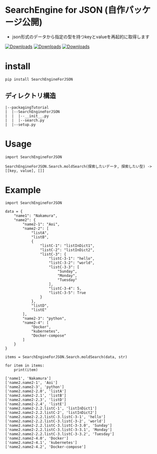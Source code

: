 
# SearchEngine for JSON (自作パッケージ公開)
* json形式のデータから指定の型を持つkeyとvalueを再起的に取得します

[![Downloads](https://pepy.tech/badge/searchengineforjson)](https://pepy.tech/project/searchengineforjson)
[![Downloads](https://pepy.tech/badge/searchengineforjson/month)](https://pepy.tech/project/searchengineforjson)
[![Downloads](https://pepy.tech/badge/searchengineforjson/week)](https://pepy.tech/project/searchengineforjson)

# install
```bash
pip install SearchEngineForJSON
```
## ディレクトリ構造
```
|--packagingTutorial
|  |--SearchEngineForJSON
|  |  |--__init__.py
|  |  |--search.py
|  |--setup.py
```

# Usage
```
import SearchEngineForJSON

SearchEngineForJSON.Search.moldSearch(探索したいデータ, 探索したい型) -> [[key, value], []]
```

# Example
```
import SearchEngineForJSON

data = {
    "name1": "Nakamura",
    "name2": {
        "name2-1": "Aoi",
        "name2-2": [
            "listA",
            "listB",
            {
                "listC-1": "listInDict1",
                "listC-2": "listInDict2",
                "listC-3": {
                    "listC-3-1": "hello",
                    "listC-3-2": "world",
                    "listC-3-3": [
                        "Sunday",
                        "Monday",
                        "Tuesday"
                    ],
                    "listC-3-4": 5,
                    "listC-3-5": True
                }
            },
            "listD",
            "listE"
        ],
        "name2-3": "python",
        "name2-4": [
            "Docker",
            "kubernetes",
            "Docker-compose"
        ]
    }
}

items = SearchEngineForJSON.Search.moldSearch(data, str)

for item in items:
    print(item)
```
```
['name1', 'Nakamura']
['name2.name2-1', 'Aoi']
['name2.name2-3', 'python']
['name2.name2-2.0', 'listA']
['name2.name2-2.1', 'listB']
['name2.name2-2.3', 'listD']
['name2.name2-2.4', 'listE']
['name2.name2-2.2.listC-1', 'listInDict1']
['name2.name2-2.2.listC-2', 'listInDict2']
['name2.name2-2.2.listC-3.listC-3-1', 'hello']
['name2.name2-2.2.listC-3.listC-3-2', 'world']
['name2.name2-2.2.listC-3.listC-3-3.0', 'Sunday']
['name2.name2-2.2.listC-3.listC-3-3.1', 'Monday']
['name2.name2-2.2.listC-3.listC-3-3.2', 'Tuesday']
['name2.name2-4.0', 'Docker']
['name2.name2-4.1', 'kubernetes']
['name2.name2-4.2', 'Docker-compose']
```


